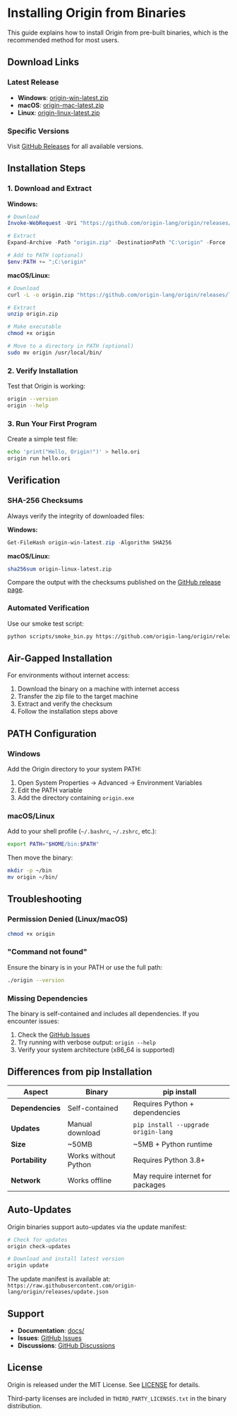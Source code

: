 # Installing Origin from Binaries

This guide explains how to install Origin from pre-built binaries, which is the recommended method for most users.

## Download Links

### Latest Release
- **Windows**: [origin-win-latest.zip](https://github.com/origin-lang/origin/releases/latest/download/origin-win-latest.zip)
- **macOS**: [origin-mac-latest.zip](https://github.com/origin-lang/origin/releases/latest/download/origin-mac-latest.zip)
- **Linux**: [origin-linux-latest.zip](https://github.com/origin-lang/origin/releases/latest/download/origin-linux-latest.zip)

### Specific Versions
Visit [GitHub Releases](https://github.com/origin-lang/origin/releases) for all available versions.

## Installation Steps

### 1. Download and Extract

**Windows:**
```powershell
# Download
Invoke-WebRequest -Uri "https://github.com/origin-lang/origin/releases/latest/download/origin-win-latest.zip" -OutFile "origin.zip"

# Extract
Expand-Archive -Path "origin.zip" -DestinationPath "C:\origin" -Force

# Add to PATH (optional)
$env:PATH += ";C:\origin"
```

**macOS/Linux:**
```bash
# Download
curl -L -o origin.zip "https://github.com/origin-lang/origin/releases/latest/download/origin-linux-latest.zip"

# Extract
unzip origin.zip

# Make executable
chmod +x origin

# Move to a directory in PATH (optional)
sudo mv origin /usr/local/bin/
```

### 2. Verify Installation

Test that Origin is working:

```bash
origin --version
origin --help
```

### 3. Run Your First Program

Create a simple test file:

```bash
echo 'print("Hello, Origin!")' > hello.ori
origin run hello.ori
```

## Verification

### SHA-256 Checksums

Always verify the integrity of downloaded files:

**Windows:**
```powershell
Get-FileHash origin-win-latest.zip -Algorithm SHA256
```

**macOS/Linux:**
```bash
sha256sum origin-linux-latest.zip
```

Compare the output with the checksums published on the [GitHub release page](https://github.com/origin-lang/origin/releases).

### Automated Verification

Use our smoke test script:

```bash
python scripts/smoke_bin.py https://github.com/origin-lang/origin/releases/latest/download/origin-linux-latest.zip
```

## Air-Gapped Installation

For environments without internet access:

1. Download the binary on a machine with internet access
2. Transfer the zip file to the target machine
3. Extract and verify the checksum
4. Follow the installation steps above

## PATH Configuration

### Windows
Add the Origin directory to your system PATH:
1. Open System Properties → Advanced → Environment Variables
2. Edit the PATH variable
3. Add the directory containing `origin.exe`

### macOS/Linux
Add to your shell profile (`~/.bashrc`, `~/.zshrc`, etc.):
```bash
export PATH="$HOME/bin:$PATH"
```

Then move the binary:
```bash
mkdir -p ~/bin
mv origin ~/bin/
```

## Troubleshooting

### Permission Denied (Linux/macOS)
```bash
chmod +x origin
```

### "Command not found"
Ensure the binary is in your PATH or use the full path:
```bash
./origin --version
```

### Missing Dependencies
The binary is self-contained and includes all dependencies. If you encounter issues:

1. Check the [GitHub Issues](https://github.com/origin-lang/origin/issues)
2. Try running with verbose output: `origin --help`
3. Verify your system architecture (x86_64 is supported)

## Differences from pip Installation

| Aspect | Binary | pip install |
|--------|--------|-------------|
| **Dependencies** | Self-contained | Requires Python + dependencies |
| **Updates** | Manual download | `pip install --upgrade origin-lang` |
| **Size** | ~50MB | ~5MB + Python runtime |
| **Portability** | Works without Python | Requires Python 3.8+ |
| **Network** | Works offline | May require internet for packages |

## Auto-Updates

Origin binaries support auto-updates via the update manifest:

```bash
# Check for updates
origin check-updates

# Download and install latest version
origin update
```

The update manifest is available at: `https://raw.githubusercontent.com/origin-lang/origin/releases/update.json`

## Support

- **Documentation**: [docs/](https://github.com/origin-lang/origin/tree/main/docs)
- **Issues**: [GitHub Issues](https://github.com/origin-lang/origin/issues)
- **Discussions**: [GitHub Discussions](https://github.com/origin-lang/origin/discussions)

## License

Origin is released under the MIT License. See [LICENSE](https://github.com/origin-lang/origin/blob/main/LICENSE) for details.

Third-party licenses are included in `THIRD_PARTY_LICENSES.txt` in the binary distribution. 